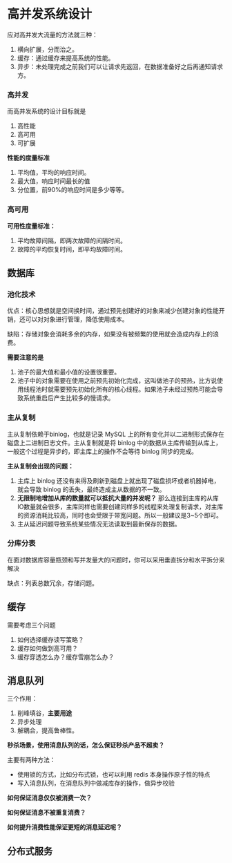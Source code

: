 # 高并发系统设计

应对高并发大流量的方法就三种：

1. 横向扩展，分而治之。
2. 缓存：通过缓存来提高系统的性能。
3. 异步：未处理完成之前我们可以让请求先返回，在数据准备好之后再通知请求方。



### 高并发

而高并发系统的设计目标就是

1. 高性能
2. 高可用
3. 可扩展



**性能的度量标准**

1. 平均值，平均的响应时间。
2. 最大值，响应时间最长的值
3. 分位置，前90%的响应时间是多少等等。



### 高可用

**可用性度量标准：**

1. 平均故障间隔，即两次故障的间隔时间。
2. 故障的平均恢复时间，即平均故障时间。



## 数据库



### 池化技术

优点：核心思想就是空间换时间，通过预先创建好的对象来减少创建对象的性能开销，还可以对对象进行管理，降低使用成本。

缺陷：存储对象会消耗多余的内存，如果没有被频繁的使用就会造成内存上的浪费。



**需要注意的是**

1. 池子的最大值和最小值的设置很重要。
2. 池子中的对象需要在使用之前预先初始化完成，这叫做池子的预热，比方说使用线程池时就需要预先初始化所有的核心线程。如果池子未经过预热可能会导致系统重启后产生比较多的慢请求。



### 主从复制

主从复制依赖于binlog，也就是记录 MySQL 上的所有变化并以二进制形式保存在磁盘上二进制日志文件。主从复制就是将 binlog 中的数据从主库传输到从库上，一般这个过程是异步的，即主库上的操作不会等待 binlog 同步的完成。



**主从复制会出现的问题：**

1. 主库上 binlog 还没有来得及刷新到磁盘上就出现了磁盘损坏或者机器掉电，就会导致 binlog 的丢失，最终造成主从数据的不一致。
2. **无限制地增加从库的数量就可以抵抗大量的并发呢？** 那么连接到主库的从库IO数量就会很多，主库同样也需要创建同样多的线程来处理复制请求，对主库的资源消耗比较高，同时也会受限于带宽问题。所以一般建议是3~5个即可。
3. 主从延迟问题导致系统某些情况无法读取到最新保存的数据。



### 分库分表

在面对数据库容量瓶颈和写并发量大的问题时，你可以采用垂直拆分和水平拆分来解决

缺点：列表总数冗余，存储问题。



## 缓存

需要考虑三个问题



1. 如何选择缓存读写策略？
2. 缓存如何做到高可用？
3. 缓存穿透怎么办？缓存雪崩怎么办？



## 消息队列

三个作用：

1. 削峰填谷，**主要用途**
2. 异步处理
3. 解耦合，提高鲁棒性。



**秒杀场景，使用消息队列的话，怎么保证秒杀产品不超卖？**

主要有两种方法：

- 使用锁的方式，比如分布式锁，也可以利用 redis 本身操作原子性的特点
- 写入消息队列，在消息队列中做减库存的操作，做异步校验

**如何保证消息仅仅被消费一次？**



**如何保证消息不被重复消费？**



**如何提升消费性能保证更短的消息延迟呢？**



## 分布式服务



